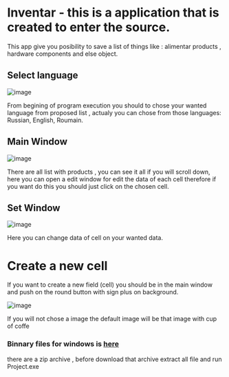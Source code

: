 # Inventar - this is a application that is created to enter the source.
This app give you posibility to save a list of things like : alimentar products , hardware components and else object.

## Select language
![image](https://user-images.githubusercontent.com/59393392/194103213-5d140481-e440-489d-8956-67ed7696ead4.png)


From begining of program execution you should to chose your wanted language from proposed list , actualy you can chose from those languages: Russian, English, Roumain.


## Main Window

![image](https://user-images.githubusercontent.com/59393392/194099053-2610ac43-644e-4723-a32f-8abb8b6d1e06.png)

There are all list with products , you can see it all if you will scroll down, here you can open a edit window for edit the data of each cell therefore if you want do this you should just click on the chosen cell.

## Set Window

![image](https://user-images.githubusercontent.com/59393392/194103928-9e3adc01-cf35-40d4-89c9-afab10062c62.png)

Here you can change data of cell on your wanted data. 

# Create a new cell 

If you want to create a new field (cell) you should be in the main window and push on the round button with sign plus on background.


![image](https://user-images.githubusercontent.com/59393392/194106485-0ddc88d9-6a23-4c86-b51d-bc1389e6c366.png)

If you will not chose a image the default image will be that image with cup of coffe

### Binnary files for windows is <a href="https://drive.google.com/file/d/1xnutIEdA-UC228ZxZcYh6HTyU1lUV6bi/view?usp=sharing" target="_blank">here</a>


there are a zip archive , before download that archive  extract all file and run Project.exe
